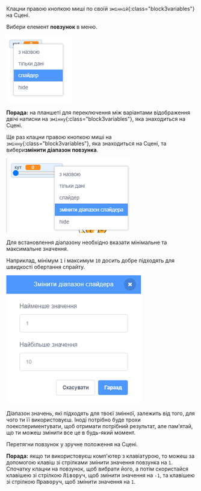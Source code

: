 Клацни правою кнопкою миші по своїй `змінній`{:class="block3variables"} на Сцені.

Вибери елемент **повзунок** в меню.

![Вибір елемента «повзунок» в меню.](images/variable-slider.png)

**Порада:** на планшеті для переключення між варіантами відображення двічі натисни на `змінну`{:class="block3variables"}, яка знаходиться на Сцені.

Ще раз клацни правою кнопкою миші на `змінну`{:class="block3variables"}, яка знаходиться на Сцені, та вибери**змінити діапазон повзунка**.

![Вибір елемента «змінити діапазон повзунка» в меню.](images/slider-range.png)

Для встановлення діапазону необхідно вказати мінімальне та максимальне значення.

Наприклад, мінімум `1` і максимум `10` досить добре підходять для швидкості обертання спрайту.

![Зміна діапазону повзунка від 1 до 10.](images/slider-values.png)

Діапазон значень, які підходять для твоєї змінної, залежить від того, для чого ти її використовуєш. Іноді потрібно буде трохи поекспериментувати, щоб отримати потрібний результат, але пам'ятай, що ти можеш змінити все це в будь-який момент.

Перетягни повзунок у зручне положення на Сцені.

**Порада:** якщо ти використовуєш комп'ютер з клавіатурою, то можеш за допомогою клавіш зі стрілками змінити значення повзунка на `1`. Спочатку клацни на повзунок, щоб вибрати його, а потім скористайся клавішею зі стрілкою <kbd>Ліворуч</kbd>, щоб змінити значення на `-1`, та клавішею зі стрілкою <kbd>Праворуч</kbd>, щоб змінити значення на `1`.
